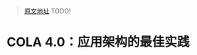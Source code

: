 > [原文地址](https://blog.csdn.net/significantfrank/article/details/110934799) TODO!

# COLA 4.0：应用架构的最佳实践
